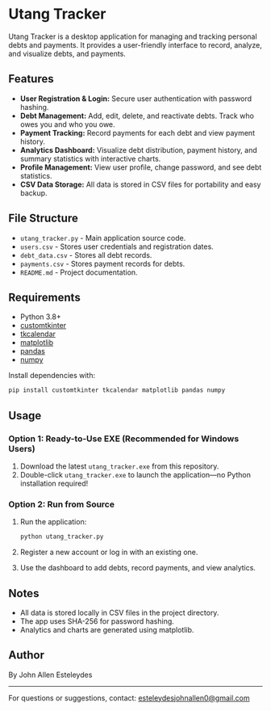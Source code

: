 # Utang Tracker

Utang Tracker is a desktop application for managing and tracking personal debts and payments. It provides a user-friendly interface to record, analyze, and visualize debts, and payments.

## Features

- **User Registration & Login:** Secure user authentication with password hashing.
- **Debt Management:** Add, edit, delete, and reactivate debts. Track who owes you and who you owe.
- **Payment Tracking:** Record payments for each debt and view payment history.
- **Analytics Dashboard:** Visualize debt distribution, payment history, and summary statistics with interactive charts.
- **Profile Management:** View user profile, change password, and see debt statistics.
- **CSV Data Storage:** All data is stored in CSV files for portability and easy backup.

## File Structure

- `utang_tracker.py` - Main application source code.
- `users.csv` - Stores user credentials and registration dates.
- `debt_data.csv` - Stores all debt records.
- `payments.csv` - Stores payment records for debts.
- `README.md` - Project documentation.

## Requirements

- Python 3.8+
- [customtkinter](https://github.com/TomSchimansky/CustomTkinter)
- [tkcalendar](https://github.com/j4321/tkcalendar)
- [matplotlib](https://matplotlib.org/)
- [pandas](https://pandas.pydata.org/)
- [numpy](https://numpy.org/)

Install dependencies with:

```sh
pip install customtkinter tkcalendar matplotlib pandas numpy
```

## Usage

### Option 1: Ready-to-Use EXE (Recommended for Windows Users)
1. Download the latest `utang_tracker.exe` from this repository.
2. Double-click `utang_tracker.exe` to launch the application—no Python installation required!
### Option 2: Run from Source
1. Run the application:

    ```sh
    python utang_tracker.py
    ```

2. Register a new account or log in with an existing one.
3. Use the dashboard to add debts, record payments, and view analytics.

## Notes

- All data is stored locally in CSV files in the project directory.
- The app uses SHA-256 for password hashing.
- Analytics and charts are generated using matplotlib.

## Author

By John Allen Esteleydes

---

For questions or suggestions, contact: esteleydesjohnallen0@gmail.com
